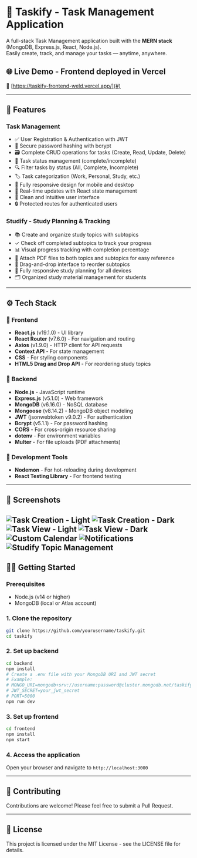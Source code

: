 # 📝 Taskify - Task Management Application

A full-stack Task Management application built with the **MERN stack** (MongoDB, Express.js, React, Node.js).  
Easily create, track, and manage your tasks — anytime, anywhere.

## 🌐 Live Demo - Frontend deployed in Vercel
🔗 [https://taskify-frontend-weld.vercel.app/](#) 

---

## 🚀 Features

### Task Management
- ✅ User Registration & Authentication with JWT
- 🔐 Secure password hashing with bcrypt
- 🗃️ Complete CRUD operations for tasks (Create, Read, Update, Delete)
- 📌 Task status management (complete/incomplete)
- 🔍 Filter tasks by status (All, Complete, Incomplete)
- 🏷️ Task categorization (Work, Personal, Study, etc.)
- 📱 Fully responsive design for mobile and desktop
- 🔄 Real-time updates with React state management
- 🎨 Clean and intuitive user interface
- 🔒 Protected routes for authenticated users

### Studify - Study Planning & Tracking
- 📚 Create and organize study topics with subtopics
- ✓ Check off completed subtopics to track your progress
- 📊 Visual progress tracking with completion percentage
- 📎 Attach PDF files to both topics and subtopics for easy reference
- 🔄 Drag-and-drop interface to reorder subtopics
- 📱 Fully responsive study planning for all devices
- 🗂️ Organized study material management for students

---

## ⚙️ Tech Stack

### 🧠 Frontend
- **React.js** (v19.1.0) - UI library
- **React Router** (v7.6.0) - For navigation and routing
- **Axios** (v1.9.0) - HTTP client for API requests
- **Context API** - For state management
- **CSS** - For styling components
- **HTML5 Drag and Drop API** - For reordering study topics

### 🔐 Backend
- **Node.js** - JavaScript runtime
- **Express.js** (v5.1.0) - Web framework
- **MongoDB** (v6.16.0) - NoSQL database
- **Mongoose** (v8.14.2) - MongoDB object modeling
- **JWT** (jsonwebtoken v9.0.2) - For authentication
- **Bcrypt** (v5.1.1) - For password hashing
- **CORS** - For cross-origin resource sharing
- **dotenv** - For environment variables
- **Multer** - For file uploads (PDF attachments)

### 🧰 Development Tools
- **Nodemon** - For hot-reloading during development
- **React Testing Library** - For frontend testing

---

## 📸 Screenshots

   ![Task Creation - Light](./screenshots/task-creation-light.png)
   ![Task Creation - Dark](./screenshots/task-creation-dark.png)
   ![Task View - Light](./screenshots/task-view-light.png)
   ![Task View - Dark](./screenshots/task-view-dark.png)
   ![Custom Calendar](./screenshots/custom-calendar.png)
   ![Notifications](./screenshots/notifications.png)
   ![Studify Topic Management](./screenshots/studify-topics.png)
---

## 🧑‍💻 Getting Started

### Prerequisites
- Node.js (v14 or higher)
- MongoDB (local or Atlas account)

### 1. Clone the repository
```bash
git clone https://github.com/yourusername/taskify.git
cd taskify
```

### 2. Set up backend
```bash
cd backend
npm install
# Create a .env file with your MongoDB URI and JWT secret
# Example:
# MONGO_URI=mongodb+srv://username:password@cluster.mongodb.net/taskify
# JWT_SECRET=your_jwt_secret
# PORT=5000
npm run dev
```

### 3. Set up frontend
```bash
cd frontend
npm install
npm start
```

### 4. Access the application
Open your browser and navigate to `http://localhost:3000`

---

## 🤝 Contributing
Contributions are welcome! Please feel free to submit a Pull Request.

---

## 📄 License
This project is licensed under the MIT License - see the LICENSE file for details.